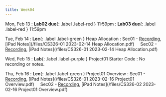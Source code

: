 ```yaml
---
title: Week04
---
```


Mon, Feb 13
: **Lab02 due**{: .label .label-red } 11:59pm
: **Lab03 due**{: .label .label-red } 11:59pm

Tue, Feb 14
: **Lec**{: .label .label-green } Heap Allocation
: Sec01 - [Recording](https://usfca.zoom.us/rec/share/LSSShG_QBJM9fFtqKcS5exYorlr7wGA-TtIqLrAcwnf7vxU3UqJyFrzZO0iC4VnY.3iiW0QzcNMpG131G?startTime=1676390756000),
          [iPad Notes](/files/CS326-01 2023-02-14 Heap Allocation.pdf)
&nbsp; &nbsp;
Sec02 - [Recording](https://usfca.zoom.us/rec/share/ZOkTg-mUazGZ9sqYWh6ayiMe2ktLh2djcJbMUGZxY9ZCt2OJuY_Y5WkwoXgu2k9N.MQP0aX1YpCoDtnrZ?startTime=1676414441000),
        [iPad Notes](/files/CS326-01 2023-02-14 Heap Allocation.pdf)

Wed, Feb 15
: **Lab**{: .label .label-purple } Project01 Starter Code
: No recording or notes.

Thu, Feb 16
: **Lec**{: .label .label-green } Project01 Overview
: Sec01 - [Recording](https://usfca.zoom.us/rec/share/bSd9Aht0E0jhQQqA2Db56zOaLcNbhwjwz65A9OGe9lHuQWe8W-JHZ2durjBbVF4g.e44jmR0Pz2nwlzVi?startTime=1676563526000),
          [iPad Notes](/files/CS326-01 2023-02-16 Project01 Overview.pdf)
&nbsp; &nbsp;
Sec02 - [Recording](https://usfca.zoom.us/rec/share/fWIdT15c56ApivLVDPqDTY49lWBkHzu8VYh0TlrwQzu56DYoNAw3yZw-skosZtdX.uRFlay-CMufZzdf3?startTime=1676587107000),
        [iPad Notes](/files/CS326-02 2023-02-16 Project01 Overview.pdf)
